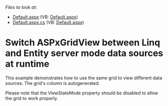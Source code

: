 <!-- default file list -->
*Files to look at*:

* [Default.aspx](./CS/WebSite/Default.aspx) (VB: [Default.aspx](./VB/WebSite/Default.aspx))
* [Default.aspx.cs](./CS/WebSite/Default.aspx.cs) (VB: [Default.aspx](./VB/WebSite/Default.aspx))
<!-- default file list end -->
# Switch ASPxGridView between Linq and Entity server mode data sources at runtime


<p>This example demonstrates how to use the same grid to view different data sources. The grid's column is autogenerated.</p><p>Please note that the ViewStateMode property should be disabled to allow the grid to work properly.</p>

<br/>


